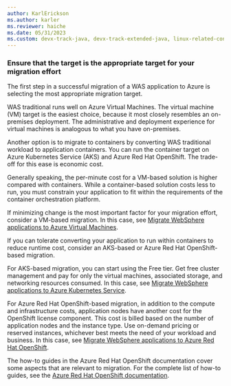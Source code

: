 ```yaml
---
author: KarlErickson
ms.author: karler
ms.reviewer: haiche
ms.date: 05/31/2023
ms.custom: devx-track-java, devx-track-extended-java, linux-related-content
---
```


### Ensure that the target is the appropriate target for your migration effort

The first step in a successful migration of a WAS application to Azure is selecting the most appropriate migration target.

WAS traditional runs well on Azure Virtual Machines. The virtual machine (VM) target is the easiest choice, because it most closely resembles an on-premises deployment. The administrative and deployment experience for virtual machines is analogous to what you have on-premises.

Another option is to migrate to containers by converting WAS traditional workload to application containers. You can run the container target on Azure Kubernetes Service (AKS) and Azure Red Hat OpenShift. The trade-off for this ease is economic cost.

Generally speaking, the per-minute cost for a VM-based solution is higher compared with containers. While a container-based solution costs less to run, you must constrain your application to fit within the requirements of the container orchestration platform.

If minimizing change is the most important factor for your migration effort, consider a VM-based migration. In this case, see [Migrate WebSphere applications to Azure Virtual Machines](../migrate-websphere-to-virtual-machines.md).

If you can tolerate converting your application to run within containers to reduce runtime cost, consider an AKS-based or Azure Red Hat OpenShift-based migration.

For AKS-based migration, you can start using the Free tier. Get free cluster management and pay for only the virtual machines, associated storage, and networking resources consumed. In this case, see [Migrate WebSphere applications to Azure Kubernetes Service](../migrate-websphere-to-azure-kubernetes-service.md).

For Azure Red Hat OpenShift-based migration, in addition to the compute and infrastructure costs, application nodes have another cost for the OpenShift license component. This cost is billed based on the number of application nodes and the instance type. Use on-demand pricing or reserved instances, whichever best meets the need of your workload and business. In this case, see [Migrate WebSphere applications to Azure Red Hat OpenShift](../migrate-websphere-to-azure-redhat-openshift.md).

The how-to guides in the Azure Red Hat OpenShift documentation cover some aspects that are relevant to migration. For the complete list of how-to guides, see the [Azure Red Hat OpenShift documentation](/azure/openshift/).
